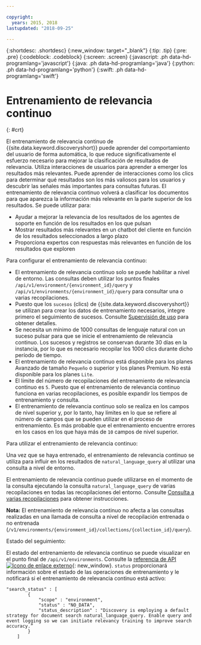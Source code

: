 ```yaml
---

copyright:
  years: 2015, 2018
lastupdated: "2018-09-25"

---
```


{:shortdesc: .shortdesc}
{:new_window: target="_blank"}
{:tip: .tip}
{:pre: .pre}
{:codeblock: .codeblock}
{:screen: .screen}
{:javascript: .ph data-hd-programlang='javascript'}
{:java: .ph data-hd-programlang='java'}
{:python: .ph data-hd-programlang='python'}
{:swift: .ph data-hd-programlang='swift'}

# Entrenamiento de relevancia continuo
{: #crt}

El entrenamiento de relevancia continuo de {{site.data.keyword.discoveryshort}} puede aprender del comportamiento del usuario de forma automática, lo que reduce significativamente el esfuerzo necesario para mejorar la clasificación de resultados de relevancia. Utiliza interacciones de usuarios para aprender a emerger los resultados más relevantes. Puede aprender de interacciones como los clics para determinar qué resultados son los más valiosos para los usuarios y descubrir las señales más importantes para consultas futuras. El entrenamiento de relevancia continuo volverá a clasificar los documentos para que aparezca la información más relevante en la parte superior de los resultados. Se puede utilizar para:

- Ayudar a mejorar la relevancia de los resultados de los agentes de soporte en función de los resultados en los que pulsan
- Mostrar resultados más relevantes en un chatbot del cliente en función de los resultados seleccionados a largo plazo 
- Proporciona expertos con respuestas más relevantes en función de los resultados que exploren

Para configurar el entrenamiento de relevancia continuo:

- El entrenamiento de relevancia continuo solo se puede habilitar a nivel de entorno. Las consultas deben utilizar los puntos finales `/api/v1/environment/{environment_id}/query` y `/api/v1/environments/{environment_id}/query` para consultar una o varias recopilaciones.
- Puesto que los `sucesos` (clics) de {{site.data.keyword.discoveryshort}} se utilizan para crear los datos de entrenamiento necesarios, integre primero el seguimiento de sucesos. Consulte [Supervisión de uso](/docs/services/discovery/feedback.html#usage) para obtener detalles.
- Se necesita un mínimo de 1000 consultas de lenguaje natural con un suceso pulsar para que se inicie el entrenamiento de relevancia continuo. Los sucesos y registros se conservan durante 30 días en la instancia, por lo que es necesario recopilar los 1000 clics durante dicho período de tiempo.
- El entrenamiento de relevancia continuo está disponible para los planes Avanzado de tamaño `Pequeño` o superior y los planes Premium. No está disponible para los planes `Lite`.
- El límite del número de recopilaciones del entrenamiento de relevancia continuo es `5`. Puesto que el entrenamiento de relevancia continuo funciona en varias recopilaciones, es posible expandir los tiempos de entrenamiento y consulta.
- El entrenamiento de relevancia continuo solo se realiza en los campos de nivel superior y, por lo tanto, hay límites en lo que se refiere al número de campos que se pueden utilizar en el proceso de entrenamiento. Es más probable que el entrenamiento encuentre errores en los casos en los que haya más de `10` campos de nivel superior. 

Para utilizar el entrenamiento de relevancia continuo:

Una vez que se haya entrenado, el entrenamiento de relevancia continuo se utiliza para influir en los resultados de `natural_language_query` al utilizar una consulta a nivel de entorno. 

El entrenamiento de relevancia continuo puede utilizarse en el momento de la consulta ejecutando la consulta `natural_language_query` de varias recopilaciones en todas las recopilaciones del entorno. Consulte [Consulta a varias recopilaciones](/docs/services/discovery/using.html#multiple-collections) para obtener instrucciones. 

**Nota:** El entrenamiento de relevancia continuo no afecta a las consultas realizadas en una llamada de consulta a nivel de recopilación entrenada o no entrenada (`/v1/environments/{environment_id}/collections/{collection_id}/query`). 

Estado del seguimiento:

El estado del entrenamiento de relevancia continuo se puede visualizar en el punto final de `/api/v1/environments`. Consulte la [referencia de API![Icono de enlace externo](../../icons/launch-glyph.svg "Icono de enlace externo")](https://www.ibm.com/watson/developercloud/discovery/api/v1/curl.html?curl#environments-api){: new_window}. `status` proporcionará información sobre el estado de las operaciones de entrenamiento y le notificará si el entrenamiento de relevancia continuo está activo:

```
"search_status" : [
        {
            "scope" : "environment",
            "status" : "NO_DATA",
            "status_description" : "Discovery is employing a default strategy for document search natural_language_query. Enable query and event logging so we can initiate relevancy training to improve search accuracy.”
        }
    ]
```
